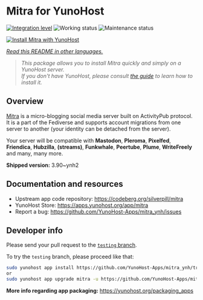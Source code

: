 <!--
N.B.: This README was automatically generated by <https://github.com/YunoHost/apps/tree/master/tools/readme_generator>
It shall NOT be edited by hand.
-->

# Mitra for YunoHost

[![Integration level](https://dash.yunohost.org/integration/mitra.svg)](https://ci-apps.yunohost.org/ci/apps/mitra/) ![Working status](https://ci-apps.yunohost.org/ci/badges/mitra.status.svg) ![Maintenance status](https://ci-apps.yunohost.org/ci/badges/mitra.maintain.svg)

[![Install Mitra with YunoHost](https://install-app.yunohost.org/install-with-yunohost.svg)](https://install-app.yunohost.org/?app=mitra)

*[Read this README in other languages.](./ALL_README.md)*

> *This package allows you to install Mitra quickly and simply on a YunoHost server.*  
> *If you don't have YunoHost, please consult [the guide](https://yunohost.org/install) to learn how to install it.*

## Overview

[Mitra](https://codeberg.org/silverpill/mitra) is a micro-blogging social media server built on ActivityPub protocol. It is a part of the Fediverse and supports account migrations from one server to another (your identity can be detached from the server).

Your server will be compatible with **Mastodon**, **Pleroma**, **Pixelfed**, **Friendica**, **Hubzilla**, **(streams)**, **Funkwhale**, **Peertube**, **Plume**, **WriteFreely** and many, many more.


**Shipped version:** 3.90~ynh2
## Documentation and resources

- Upstream app code repository: <https://codeberg.org/silverpill/mitra>
- YunoHost Store: <https://apps.yunohost.org/app/mitra>
- Report a bug: <https://github.com/YunoHost-Apps/mitra_ynh/issues>

## Developer info

Please send your pull request to the [`testing` branch](https://github.com/YunoHost-Apps/mitra_ynh/tree/testing).

To try the `testing` branch, please proceed like that:

```bash
sudo yunohost app install https://github.com/YunoHost-Apps/mitra_ynh/tree/testing --debug
or
sudo yunohost app upgrade mitra -u https://github.com/YunoHost-Apps/mitra_ynh/tree/testing --debug
```

**More info regarding app packaging:** <https://yunohost.org/packaging_apps>
